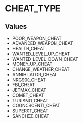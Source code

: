# CHEAT_TYPE

## Values
* POOR_WEAPON_CHEAT
* ADVANCED_WEAPON_CHEAT
* HEALTH_CHEAT
* WANTED_LEVEL_UP_CHEAT
* WANTED_LEVEL_DOWN_CHEAT
* MONEY_UP_CHEAT
* CHANGE_WEATHER_CHEAT
* ANNIHILATOR_CHEAT
* NRG900_CHEAT
* FBI_CHEAT
* JETMAX_CHEAT
* COMET_CHEAT
* TURISMO_CHEAT
* COGNOSCENTI_CHEAT
* SUPERGT_CHEAT
* SANCHEZ_CHEAT